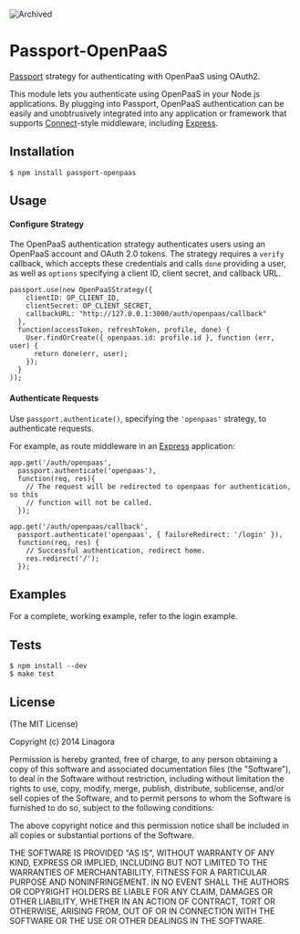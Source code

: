 ![Archived](https://img.shields.io/badge/Current_Status-archived-blue?style=flat)

# Passport-OpenPaaS

[Passport](http://passportjs.org/) strategy for authenticating with OpenPaaS using OAuth2.

This module lets you authenticate using OpenPaaS in your Node.js applications.
By plugging into Passport, OpenPaaS authentication can be easily and
unobtrusively integrated into any application or framework that supports
[Connect](http://www.senchalabs.org/connect/)-style middleware, including
[Express](http://expressjs.com/).

## Installation

    $ npm install passport-openpaas

## Usage

#### Configure Strategy

The OpenPaaS authentication strategy authenticates users using an OpenPaaS account
and OAuth 2.0 tokens.  The strategy requires a `verify` callback, which accepts
these credentials and calls `done` providing a user, as well as `options`
specifying a client ID, client secret, and callback URL.

    passport.use(new OpenPaaSStrategy({
        clientID: OP_CLIENT_ID,
        clientSecret: OP_CLIENT_SECRET,
        callbackURL: "http://127.0.0.1:3000/auth/openpaas/callback"
      },
      function(accessToken, refreshToken, profile, done) {
        User.findOrCreate({ openpaas.id: profile.id }, function (err, user) {
          return done(err, user);
        });
      }
    ));

#### Authenticate Requests

Use `passport.authenticate()`, specifying the `'openpaas'` strategy, to
authenticate requests.

For example, as route middleware in an [Express](http://expressjs.com/)
application:

    app.get('/auth/openpaas',
      passport.authenticate('openpaas'),
      function(req, res){
        // The request will be redirected to openpaas for authentication, so this
        // function will not be called.
      });

    app.get('/auth/openpaas/callback', 
      passport.authenticate('openpaas', { failureRedirect: '/login' }),
      function(req, res) {
        // Successful authentication, redirect home.
        res.redirect('/');
      });

## Examples

For a complete, working example, refer to the login example.

## Tests

    $ npm install --dev
    $ make test

## License

(The MIT License)

Copyright (c) 2014 Linagora

Permission is hereby granted, free of charge, to any person obtaining a copy of
this software and associated documentation files (the "Software"), to deal in
the Software without restriction, including without limitation the rights to
use, copy, modify, merge, publish, distribute, sublicense, and/or sell copies of
the Software, and to permit persons to whom the Software is furnished to do so,
subject to the following conditions:

The above copyright notice and this permission notice shall be included in all
copies or substantial portions of the Software.

THE SOFTWARE IS PROVIDED "AS IS", WITHOUT WARRANTY OF ANY KIND, EXPRESS OR
IMPLIED, INCLUDING BUT NOT LIMITED TO THE WARRANTIES OF MERCHANTABILITY, FITNESS
FOR A PARTICULAR PURPOSE AND NONINFRINGEMENT. IN NO EVENT SHALL THE AUTHORS OR
COPYRIGHT HOLDERS BE LIABLE FOR ANY CLAIM, DAMAGES OR OTHER LIABILITY, WHETHER
IN AN ACTION OF CONTRACT, TORT OR OTHERWISE, ARISING FROM, OUT OF OR IN
CONNECTION WITH THE SOFTWARE OR THE USE OR OTHER DEALINGS IN THE SOFTWARE.
